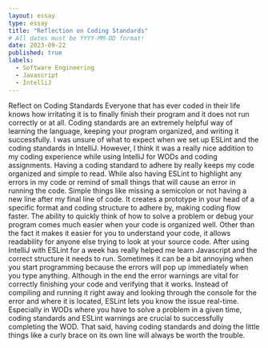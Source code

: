 ```yaml
---
layout: essay
type: essay
title: "Reflection on Coding Standards"
# All dates must be YYYY-MM-DD format!
date: 2023-09-22
published: true
labels:
  - Software Engineering
  - Javascript
  - IntelliJ
---
```




Reflect on Coding Standards
Everyone that has ever coded in their life knows how irritating it is to finally finish their program and it does not run correctly or at all. Coding standards are an extremely helpful way of learning the language, keeping your program organized, and writing it successfully. I was unsure of what to expect when we set up ESLint and the coding standards in IntelliJ. However, I think it was a really nice addition to my coding experience while using IntelliJ for WODs and coding assignments. Having a coding standard to adhere by really keeps my code organized and simple to read. While also having ESLint to highlight any errors in my code or remind of small things that will cause an error in running the code. Simple things like missing a semicolon or not having a new line after my final line of code. It creates a prototype in your head of a specific format and coding structure to adhere by, making coding flow faster. The ability to quickly think of how to solve a problem or debug your program comes much easier when your code is organized well. Other than the fact it makes it easier for you to understand your code, it allows readability for anyone else trying to look at your source code. After using IntelliJ with ESLint for a week has really helped me learn Javascript and the correct structure it needs to run. Sometimes it can be a bit annoying when you start programming because the errors will pop up immediately when you type anything. Although in the end the error warnings are vital for correctly finishing your code and verifying that it works. Instead of compiling and running it right away and looking through the console for the error and where it is located, ESLint lets you know the issue real-time. Especially in WODs where you have to solve a problem in a given time, coding standards and ESLint warnings are crucial to successfully completing the WOD. That said, having coding standards and doing the little things like a curly brace on its own line will always be worth the trouble.
